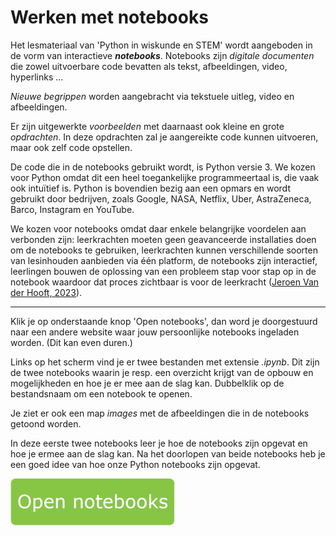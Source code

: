# Werken met notebooks

Het lesmateriaal van 'Python in wiskunde en STEM' wordt aangeboden in de vorm van interactieve **_notebooks_**. Notebooks zijn _digitale documenten_ die zowel uitvoerbare code bevatten als tekst, afbeeldingen, video, hyperlinks ...

_Nieuwe begrippen_ worden aangebracht via tekstuele uitleg, video en afbeeldingen.

Er zijn uitgewerkte _voorbeelden_ met daarnaast ook kleine en grote _opdrachten_. In deze opdrachten zal je aangereikte code kunnen uitvoeren, maar ook zelf code opstellen.

De code die in de notebooks gebruikt wordt, is Python versie 3. We kozen voor Python omdat dit een heel toegankelijke programmeertaal is, die vaak ook intuïtief is.
Python is bovendien bezig aan een opmars en wordt gebruikt door bedrijven, zoals Google, NASA, Netflix, Uber, AstraZeneca, Barco, Instagram en YouTube.

We kozen voor notebooks omdat daar enkele belangrijke voordelen aan verbonden zijn: leerkrachten moeten geen geavanceerde installaties doen om de notebooks te gebruiken, leerkrachten kunnen verschillende soorten van lesinhouden aanbieden via één platform, de notebooks zijn interactief, leerlingen bouwen de oplossing van een probleem stap voor stap op in de notebook waardoor dat proces zichtbaar is voor de leerkracht ([Jeroen Van der Hooft, 2023](https://libstore.ugent.be/fulltxt/RUG01/003/151/437/RUG01-003151437_2023_0001_AC.pdf)).

---

Klik je op onderstaande knop 'Open notebooks', dan word je doorgestuurd naar een andere website waar jouw persoonlijke notebooks ingeladen worden. (Dit kan even duren.)

Links op het scherm vind je er twee bestanden met extensie _.ipynb_.
Dit zijn de twee notebooks waarin je resp. een overzicht krijgt van de opbouw en mogelijkheden en hoe je er mee aan de slag kan. Dubbelklik op de bestandsnaam om een notebook te openen.

Je ziet er ook een map _images_ met de afbeeldingen die in de notebooks getoond worden.

In deze eerste twee notebooks leer je hoe de notebooks zijn opgevat en hoe je ermee aan de slag kan.
Na het doorlopen van beide notebooks heb je een goed idee van hoe onze Python notebooks zijn opgevat.

[![](Knop.png 'Knop')](https://kiks.ilabt.imec.be/hub/tmplogin?id=0101 'Notebooks Werking')

